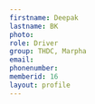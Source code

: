 ```yaml
---
firstname: Deepak 
lastname: BK
photo: 
role: Driver
group: THDC, Marpha
email: 
phonenumber: 
memberid: 16
layout: profile
---
```

